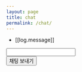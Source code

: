 ```yaml
---
layout: page
title: chat
permalink: /chat/
---
```

<div class='chat' ng-controller='appCtl'>
  <div class="chat_mid">
    <ul class="log">
      <li ng-repeat='log in chat_logs'>
        [[log.message]]
    </ul>
  </div>

  <div class="chat_bot">
      <div class='col-md-11 chat_op'>
        <input type="text" class="form-control" ng-model="msg" my-Enter="insertmsg_angular()">
      </div>
      <div class='col-md-1 chat_op' >
        <button type="button" class="btn btn-primary center-block" ng-click='insertmsg_angular()' >채팅 보내기</button>
      </div>
  </div>
</div>
